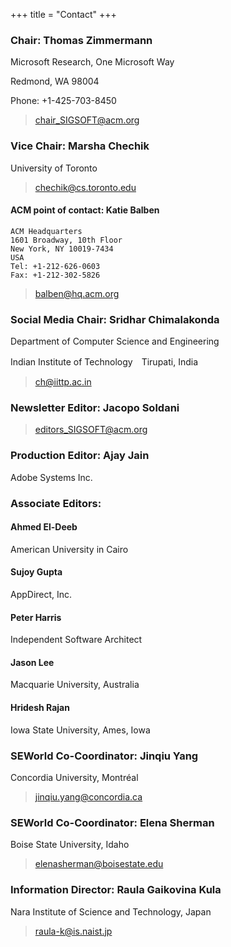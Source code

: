 +++
title = "Contact"
+++

### Chair: Thomas Zimmermann
 Microsoft Research, One Microsoft Way

Redmond, WA 98004

Phone: +1-425-703-8450

> chair_SIGSOFT@acm.org 

### Vice Chair: Marsha Chechik
University of Toronto
> chechik@cs.toronto.edu 

#### ACM point of contact: Katie Balben
    ACM Headquarters
    1601 Broadway, 10th Floor
    New York, NY 10019-7434
    USA
    Tel: +1-212-626-0603
    Fax: +1-212-302-5826
> balben@hq.acm.org

### Social Media Chair: Sridhar Chimalakonda

Department of Computer Science and Engineering

Indian Institute of Technology　Tirupati, India

> ch@iittp.ac.in

### Newsletter Editor: Jacopo Soldani

> editors_SIGSOFT@acm.org

### Production Editor: Ajay Jain
Adobe Systems Inc.

### Associate Editors:
####  Ahmed El-Deeb

American University in Cairo

#### Sujoy Gupta

AppDirect, Inc.

####  Peter Harris

Independent Software Architect

#### Jason Lee

Macquarie University, Australia

#### Hridesh Rajan

Iowa State University, Ames, Iowa

### SEWorld Co-Coordinator: Jinqiu Yang
Concordia University, Montréal

> jinqiu.yang@concordia.ca

### SEWorld Co-Coordinator: Elena Sherman

Boise State University, Idaho

> elenasherman@boisestate.edu

### Information Director: Raula Gaikovina Kula
Nara Institute of Science and Technology, Japan

> raula-k@is.naist.jp 
